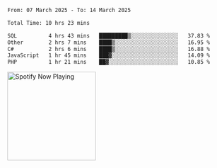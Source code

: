  <!--START_SECTION:waka-->

```txt
From: 07 March 2025 - To: 14 March 2025

Total Time: 10 hrs 23 mins

SQL          4 hrs 43 mins   █████████▒░░░░░░░░░░░░░░░   37.83 %
Other        2 hrs 7 mins    ████▒░░░░░░░░░░░░░░░░░░░░   16.95 %
C#           2 hrs 6 mins    ████▒░░░░░░░░░░░░░░░░░░░░   16.88 %
JavaScript   1 hr 45 mins    ███▓░░░░░░░░░░░░░░░░░░░░░   14.09 %
PHP          1 hr 21 mins    ██▓░░░░░░░░░░░░░░░░░░░░░░   10.85 %
```

<!--END_SECTION:waka-->
<div align="start">
        <a href="https://open.spotify.com/user/dxso20he52f5d4ti73duavf95">
        <img width="200px" src="https://spotify-github-profile.kittinanx.com/api/view.svg?uid=dxso20he52f5d4ti73duavf95&cover_image=true&theme=default&show_offline=false&background_color=121212&interchange=false" alt="Spotify Now Playing">
    </a>
</div> 
